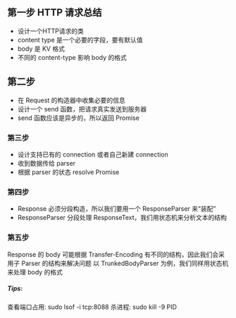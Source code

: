 ## 第一步 HTTP 请求总结
* 设计一个HTTP请求的类
* content type 是一个必要的字段，要有默认值
* body 是 KV 格式
* 不同的 content-type 影响 body 的格式

## 第二步 
* 在 Request 的构造器中收集必要的信息
* 设计一个 send 函数，把请求真实发送到服务器
* send 函数应该是异步的，所以返回 Promise

### 第三步
* 设计支持已有的 connection 或者自己新建 connection
* 收到数据传给 parser
* 根据 parser 的状态 resolve Promise

### 第四步
* Response 必须分段构造，所以我们要用一个 ResponseParser 来“装配”
* ResponseParser 分段处理 ResponseText，我们用状态机来分析文本的结构

### 第五步
<!-- TODO: Transfer-Encoding，有不同的值，有时间探究一下 -->
Response 的 body 可能根据 Transfer-Encoding 有不同的结构，因此我们会采用子 Parser 的结构来解决问题
以 TrunkedBodyParser 为例，我们同样用状态机来处理 body 的格式



##### Tips:
查看端口占用: sudo lsof -i tcp:8088
杀进程: sudo kill -9 PID